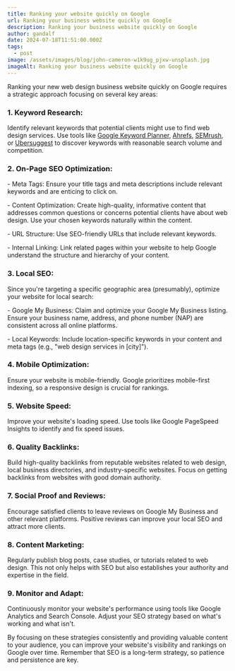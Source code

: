 ```yaml
---
title: Ranking your website quickly on Google
url: Ranking your business website quickly on Google
description: Ranking your business website quickly on Google
author: gandalf
date: 2024-07-18T11:51:00.000Z
tags:
  - post
image: /assets/images/blog/john-cameron-w1k9ug_pjxw-unsplash.jpg
imageAlt: Ranking your business website quickly on Google
---
```

Ranking your new web design business website quickly on Google requires a strategic approach focusing on several key areas:



### 1. Keyword Research:

Identify relevant keywords that potential clients might use to find web design services. Use tools like [Google Keyword Planner](https://designgandalf.com/blog/guide-to-using-google-keyword-planner-for-your-new-business-in-detroit/), [Ahrefs](https://designgandalf.com/blog/use-ahrefs-for-free-to-grow-your-business/), [SEMrush](https://designgandalf.com/blog/step-by-step-guide-on-how-to-use-semrush-to-analyze-competitor-keywords-for-free/), or [Ubersuggest](https://designgandalf.com/blog/step-by-step-guide-on-how-to-use-ubersuggest-for-free-to-improve-your-website's-seo/) to discover keywords with reasonable search volume and competition.



### 2. On-Page SEO Optimization:



\- Meta Tags: Ensure your title tags and meta descriptions include relevant keywords and are enticing to click on.



\- Content Optimization: Create high-quality, informative content that addresses common questions or concerns potential clients have about web design. Use your chosen keywords naturally within the content.



\- URL Structure: Use SEO-friendly URLs that include relevant keywords.



\- Internal Linking: Link related pages within your website to help Google understand the structure and hierarchy of your content.



### 3. Local SEO:

Since you're targeting a specific geographic area (presumably), optimize your website for local search:

\- Google My Business: Claim and optimize your Google My Business listing. Ensure your business name, address, and phone number (NAP) are consistent across all online platforms.

\- Local Keywords: Include location-specific keywords in your content and meta tags (e.g., "web design services in \[city]").



### 4. Mobile Optimization:

Ensure your website is mobile-friendly. Google prioritizes mobile-first indexing, so a responsive design is crucial for rankings.



### 5. Website Speed:

Improve your website's loading speed. Use tools like Google PageSpeed Insights to identify and fix speed issues.



### 6. Quality Backlinks:

Build high-quality backlinks from reputable websites related to web design, local business directories, and industry-specific websites. Focus on getting backlinks from websites with good domain authority.



### 7. Social Proof and Reviews:

Encourage satisfied clients to leave reviews on Google My Business and other relevant platforms. Positive reviews can improve your local SEO and attract more clients.



### 8. Content Marketing:

Regularly publish blog posts, case studies, or tutorials related to web design. This not only helps with SEO but also establishes your authority and expertise in the field.



### 9. Monitor and Adapt:

Continuously monitor your website's performance using tools like Google Analytics and Search Console. Adjust your SEO strategy based on what's working and what isn't.



By focusing on these strategies consistently and providing valuable content to your audience, you can improve your website's visibility and rankings on Google over time. Remember that SEO is a long-term strategy, so patience and persistence are key.
